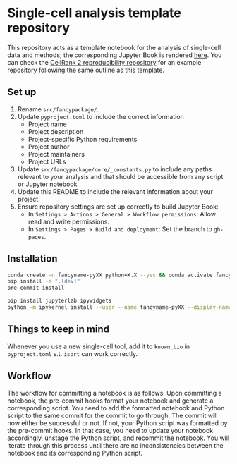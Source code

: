 # Single-cell analysis template repository

This repository acts as a template notebook for the analysis of single-cell data and methods; the corresponding Jupyter
Book is rendered [here](https://github.com/sarajimenez/GSCN_workshop_2024).
You can check the [CellRank 2 reproducibility repository](https://github.com/theislab/cellrank2_reproducibility)
for an example repository following the same outline as this template.

## Set up

1. Rename `src/fancypackage/`.
2. Update `pyproject.toml` to include the correct information
    - Project name
    - Project description
    - Project-specific Python requirements
    - Project author
    - Project maintainers
    - Project URLs
3. Update `src/fancypackage/core/_constants.py` to include any paths relevant to your analysis and that should be accessible from any script or Jupyter notebook
4. Update this README to include the relevant information about your project.
5. Ensure repository settings are set up correctly to build Jupyter Book:
    - In `Settings > Actions > General > Workflow permissions`: Allow read and write permissions.
    - In `Settings > Pages > Build and deployment`: Set the branch to `gh-pages`.

## Installation

```bash
conda create -n fancyname-pyXX python=X.X --yes && conda activate fancyname-pyXX
pip install -e ".[dev]"
pre-commit install

pip install jupyterlab ipywidgets
python -m ipykernel install --user --name fancyname-pyXX --display-name "fancyname-pyXX"
```

## Things to keep in mind

Whenever you use a new single-cell tool, add it to `known_bio` in `pyproject.toml` s.t. `isort` can work correctly.

## Workflow

The workflow for committing a notebook is as follows: Upon committing a notebook, the pre-commit hooks format your notebook
and generate a corresponding script. You need to add the formatted notebook and Python script to the same commit for the commit to go through. The commit will now either be successful or not. If not, your Python script was formatted by the pre-commit hooks. In that case, you need to update your notebook accordingly, unstage the Python script, and recommit the notebook. You will iterate through this process until there are no inconsistencies between the notebook and its corresponding Python script.
